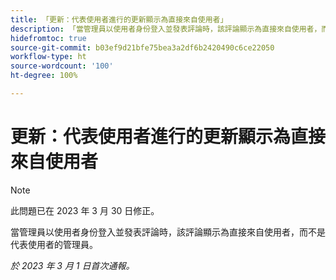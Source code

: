 ```yaml
---
title: 「更新：代表使用者進行的更新顯示為直接來自使用者」
description: 「當管理員以使用者身份登入並發表評論時，該評論顯示為直接來自使用者，而不是代表使用者的管理員。」
hidefromtoc: true
source-git-commit: b03ef9d21bfe75bea3a2df6b2420490c6ce22050
workflow-type: ht
source-wordcount: '100'
ht-degree: 100%

---
```



# 更新：代表使用者進行的更新顯示為直接來自使用者

>[!NOTE]
>
>此問題已在 2023 年 3 月 30 日修正。

當管理員以使用者身份登入並發表評論時，該評論顯示為直接來自使用者，而不是代表使用者的管理員。

_於 2023 年 3 月 1 日首次通報。_

